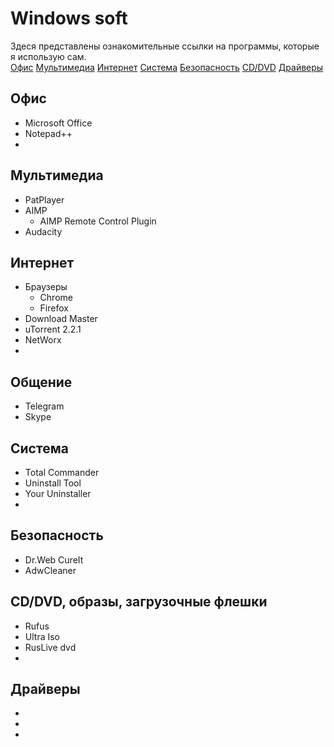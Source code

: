 # Windows soft
Здеся представлены ознакомительные ссылки на программы, которые я использую сам.  
[Офис](#офис) [Мультимедиа](#мультимедиа) [Интернет](#интернет) [Система](#система) [Безопасность](#безопасность) [CD/DVD](#cddvd-образы-загрузочные-флешки) [Драйверы](#райверы)
## Офис
* Microsoft Office
* Notepad++
* 

## Мультимедиа
* PatPlayer
* AIMP
  * AIMP Remote Control Plugin
* Audacity

## Интернет
* Браузеры
  * Chrome
  * Firefox
* Download Master
* uTorrent 2.2.1
* NetWorx
* 

## Общение
* Telegram
* Skype

## Система
* Total Commander
* Uninstall Tool
* Your Uninstaller
* 

## Безопасность
* Dr.Web CureIt
* AdwCleaner

## CD/DVD, образы, загрузочные флешки
* Rufus
* Ultra Iso
* RusLive dvd
* 

## Драйверы
* 
* 
* 
